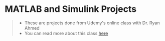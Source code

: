 # MATLAB and Simulink Projects

> * These are projects done from Udemy's online class with Dr. Ryan Ahmed
> * You can read more about this class [here](https://www.udemy.com/course/matlabsimulink-biblego-from-zero-to-hero/ "Title")
